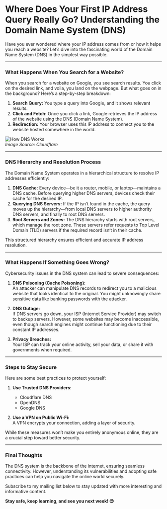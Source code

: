 # Where Does Your First IP Address Query Really Go? Understanding the Domain Name System (DNS)

Have you ever wondered where your IP address comes from or how it helps you reach a website? Let’s dive into the fascinating world of the Domain Name System (DNS) in the simplest way possible.  

---

### What Happens When You Search for a Website?

When you search for a website on Google, you see search results. You click on the desired link, and voila, you land on the webpage. But what goes on in the background? Here’s a step-by-step breakdown:  

1. **Search Query:** You type a query into Google, and it shows relevant results.  
2. **Click and Fetch:** Once you click a link, Google retrieves the IP address of the website using the DNS (Domain Name System).  
3. **Redirection:** Your browser uses this IP address to connect you to the website hosted somewhere in the world.  

![How DNS Works](https://static.wixstatic.com/media/e8c859_bc28a091ae064146901c6fdc4c8a24fd~mv2.png/v1/fill/w_925,h_333,al_c,q_85,usm_0.66_1.00_0.01,enc_auto/e8c859_bc28a091ae064146901c6fdc4c8a24fd~mv2.png)  
*Image Source: Cloudflare*

---

### DNS Hierarchy and Resolution Process  

The Domain Name System operates in a hierarchical structure to resolve IP addresses efficiently:  

1. **DNS Cache:** Every device—be it a router, mobile, or laptop—maintains a DNS cache. Before querying higher DNS servers, devices check their cache for the desired IP.  
2. **Querying DNS Servers:** If the IP isn’t found in the cache, the query moves up the hierarchy—from local DNS servers to higher authority DNS servers, and finally to root DNS servers.  
3. **Root Servers and Zones:** The DNS hierarchy starts with root servers, which manage the root zone. These servers refer requests to Top Level Domain (TLD) servers if the required record isn’t in their cache.  

This structured hierarchy ensures efficient and accurate IP address resolution.  

---

### What Happens If Something Goes Wrong?  

Cybersecurity issues in the DNS system can lead to severe consequences:  

1. **DNS Poisoning (Cache Poisoning):**  
   An attacker can manipulate DNS records to redirect you to a malicious website that looks identical to the original. You might unknowingly share sensitive data like banking passwords with the attacker.  

2. **DNS Outage:**  
   If DNS servers go down, your ISP (Internet Service Provider) may switch to backup servers. However, some websites may become inaccessible, even though search engines might continue functioning due to their constant IP addresses.  

3. **Privacy Breaches:**  
   Your ISP can track your online activity, sell your data, or share it with governments when required.  

---

### Steps to Stay Secure  

Here are some best practices to protect yourself:  

1. **Use Trusted DNS Providers:**  
   - Cloudflare DNS  
   - OpenDNS  
   - Google DNS  

2. **Use a VPN on Public Wi-Fi:**  
   A VPN encrypts your connection, adding a layer of security.  

While these measures won’t make you entirely anonymous online, they are a crucial step toward better security.  

---

### Final Thoughts  

The DNS system is the backbone of the internet, ensuring seamless connectivity. However, understanding its vulnerabilities and adopting safe practices can help you navigate the online world securely.  

Subscribe to my mailing list below to stay updated with more interesting and informative content.  

**Stay safe, keep learning, and see you next week! 😊**